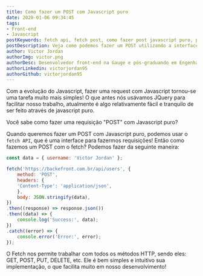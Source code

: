```yaml
---
title: Como fazer um POST com Javascript puro
date: 2020-01-06 09:34:45
tags:
- Front-end
- Javascript
postKeywords: fetch api, fetch post, como fazer post javascript puro, post javascript, request javascript puro, request, fetch, javascript, front-end
postDescription: Veja como podemos fazer um POST utilizando a interface FETCH, de uma maneira simples e intuitiva!
author: Victor Jordan
authorImg: victor.png
authorDesc: Desenvolvedor front-end na Gauge e pós-graduando em Engenharia de Software pela PUC-MG e formado em Banco de Dados pela Fatec, apaixonado por usabilidade, performance e UX!
authorLinkedin: victorjordan95
authorGithub: victorjordan95
---
```


Com a evolução do Javascript, fazer uma request com Javascript tornou-se uma tarefa muito mais simples!
O que antes nós usávamos JQuery para facilitar nosso trabalho, atualmente é algo relativamente fácil e tranquilo de ser feito através de javascript puro.

Você sabe como fazer uma requisição "POST" com Javascript puro?

<!-- more -->

Quando queremos fazer um POST com Javascript puro, podemos usar o `fetch API`, que é uma interface para fazermos requisições!
Então como fazemos um POST com o fetch? Podemos fazer da seguinte maneira:

```javascript
const data = { username: 'Victor Jordan' };

fetch('https://backefront.com.br/api/users', {
    method: 'POST',
    headers: {
    'Content-Type': 'application/json',
    },
    body: JSON.stringify(data),
})
.then((response) => response.json())
.then((data) => {
    console.log('Success:', data);
})
.catch((error) => {
    console.error('Error:', error);
});
```

O Fetch nos permite trabalhar com todos os métodos HTTP, sendo eles: GET, POST, PUT, DELETE, etc.
Ele é bem simples e intuitivo sua implementação, o que facilita muito em nosso desenvolvimento!
